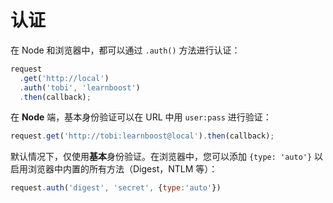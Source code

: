 # 认证

在 Node 和浏览器中，都可以通过 `.auth()` 方法进行认证：

```js
request
  .get('http://local')
  .auth('tobi', 'learnboost')
  .then(callback);
```

在 __Node__ 端，基本身份验证可以在 URL 中用 `user:pass` 进行验证：

```js
request.get('http://tobi:learnboost@local').then(callback);
```

默认情况下，仅使用**基本**身份验证。在浏览器中，您可以添加 `{type: 'auto'}` 以启用浏览器中内置的所有方法（Digest，NTLM 等）：

```js
request.auth('digest', 'secret', {type:'auto'})
```
